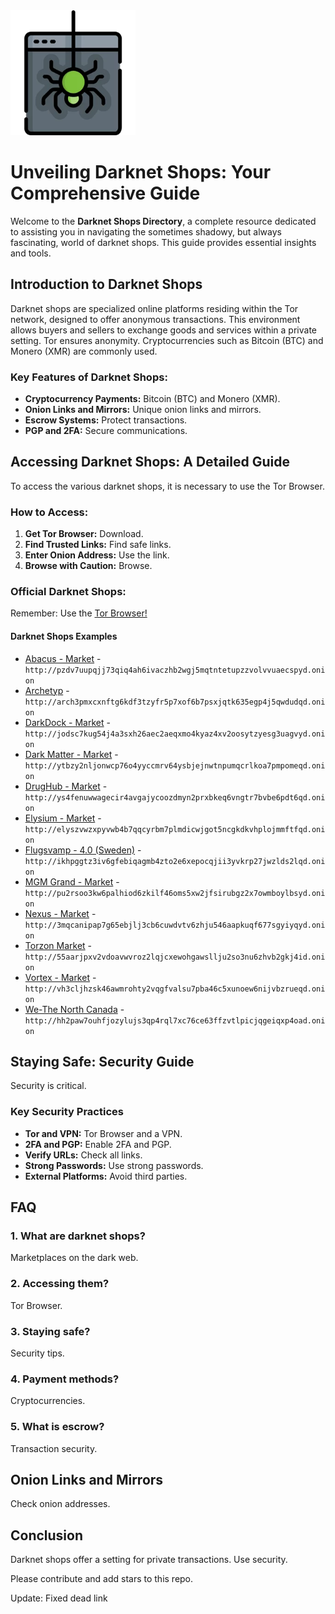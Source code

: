 <img src="/overlays/margin.webp" width="200">

# Unveiling Darknet Shops: Your Comprehensive Guide

Welcome to the **Darknet Shops Directory**, a complete resource dedicated to assisting you in navigating the sometimes shadowy, but always fascinating, world of darknet shops. This guide provides essential insights and tools.

## Introduction to Darknet Shops

Darknet shops are specialized online platforms residing within the Tor network, designed to offer anonymous transactions. This environment allows buyers and sellers to exchange goods and services within a private setting. Tor ensures anonymity. Cryptocurrencies such as Bitcoin (BTC) and Monero (XMR) are commonly used.

### Key Features of Darknet Shops:
*   **Cryptocurrency Payments:** Bitcoin (BTC) and Monero (XMR).
*   **Onion Links and Mirrors:** Unique onion links and mirrors.
*   **Escrow Systems:** Protect transactions.
*   **PGP and 2FA:** Secure communications.

## Accessing Darknet Shops: A Detailed Guide

To access the various darknet shops, it is necessary to use the Tor Browser.

### How to Access:
1.  **Get Tor Browser:** Download.
2.  **Find Trusted Links:** Find safe links.
3.  **Enter Onion Address:** Use the link.
4.  **Browse with Caution:** Browse.

### Official Darknet Shops:

Remember: Use the [Tor Browser!](https://www.torproject.org/download/)

#### Darknet Shops Examples

*   [Abacus - Market](http://pzdv7uupqjj73qiq4ah6ivaczhb2wgj5mqtntetupzzvolvvuaecspyd.onion) - `http://pzdv7uupqjj73qiq4ah6ivaczhb2wgj5mqtntetupzzvolvvuaecspyd.onion`
*   [Archetyp](@archetyp) - `http://arch3pmxcxnftg6kdf3tzyfr5p7xof6b7psxjqtk635egp4j5qwdudqd.onion`
*   [DarkDock - Market](http://jodsc7kug54j4a3sxh26aec2aeqxmo4kyaz4xv2oosytzyesg3uagvyd.onion) - `http://jodsc7kug54j4a3sxh26aec2aeqxmo4kyaz4xv2oosytzyesg3uagvyd.onion`
*   [Dark Matter - Market](http://ytbzy2nljonwcp76o4yyccmrv64ysbjejnwtnpumqcrlkoa7pmpomeqd.onion) - `http://ytbzy2nljonwcp76o4yyccmrv64ysbjejnwtnpumqcrlkoa7pmpomeqd.onion`
*   [DrugHub - Market](http://ys4fenuwwagecir4avgajycoozdmyn2prxbkeq6vngtr7bvbe6pdt6qd.onion) - `http://ys4fenuwwagecir4avgajycoozdmyn2prxbkeq6vngtr7bvbe6pdt6qd.onion`
*   [Elysium - Market](http://elyszvwzxpyvwb4b7qqcyrbm7plmdicwjgot5ncgkdkvhplojmmftfqd.onion) - `http://elyszvwzxpyvwb4b7qqcyrbm7plmdicwjgot5ncgkdkvhplojmmftfqd.onion`
*   [Flugsvamp - 4.0 (Sweden)](http://ikhpggtz3iv6gfebiqagmb4zto2e6xepocqjii3yvkrp27jwzlds2lqd.onion) - `http://ikhpggtz3iv6gfebiqagmb4zto2e6xepocqjii3yvkrp27jwzlds2lqd.onion`
*   [MGM Grand - Market](http://pu2rsoo3kw6palhiod6zkilf46oms5xw2jfsirubgz2x7owmboylbsyd.onion) - `http://pu2rsoo3kw6palhiod6zkilf46oms5xw2jfsirubgz2x7owmboylbsyd.onion`
*   [Nexus - Market](http://3mqcanipap7g65ebjlj3cb6cuwdvtv6zhju546aapkuqf677sgyiyqyd.onion) - `http://3mqcanipap7g65ebjlj3cb6cuwdvtv6zhju546aapkuqf677sgyiyqyd.onion`
*   [Torzon Market](http://55aarjpxv2vdoavwvroz2lqjcxewohgawsllju2so3nu6zhvb2gkj4id.onion) - `http://55aarjpxv2vdoavwvroz2lqjcxewohgawsllju2so3nu6zhvb2gkj4id.onion`
*   [Vortex - Market](http://vh3cljhzsk46awmrohty2vqgfvalsu7pba46c5xunoew6nijvbzrueqd.onion) - `http://vh3cljhzsk46awmrohty2vqgfvalsu7pba46c5xunoew6nijvbzrueqd.onion`
*   [We-The North Canada](http://hh2paw7ouhfjozylujs3qp4rql7xc76ce63ffzvtlpicjqgeiqxp4oad.onion) - `http://hh2paw7ouhfjozylujs3qp4rql7xc76ce63ffzvtlpicjqgeiqxp4oad.onion`

## Staying Safe: Security Guide

Security is critical.

### Key Security Practices
*   **Tor and VPN:** Tor Browser and a VPN.
*   **2FA and PGP:** Enable 2FA and PGP.
*   **Verify URLs:** Check all links.
*   **Strong Passwords:** Use strong passwords.
*   **External Platforms:** Avoid third parties.

## FAQ

### 1. What are darknet shops?
Marketplaces on the dark web.

### 2. Accessing them?
Tor Browser.

### 3. Staying safe?
Security tips.

### 4. Payment methods?
Cryptocurrencies.

### 5. What is escrow?
Transaction security.

## Onion Links and Mirrors

Check onion addresses.

## Conclusion

Darknet shops offer a setting for private transactions. Use security.

Please contribute and add stars to this repo.



Update: Fixed dead link